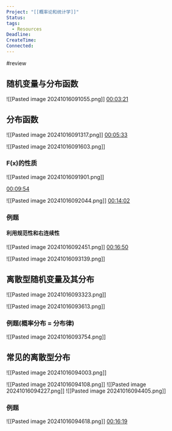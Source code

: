 ```yaml
---
Project: "[[概率论和统计学]]"
Status: 
tags:
  - Resources
Deadline: 
CreateTime: 
Connected:
---
```


#review

## 随机变量与分布函数
![[Pasted image 20241016091055.png]]
[00:03:21](ziyunote://play?path=https%3A%2F%2Fwww.bilibili.com%2Fvideo%2FBV1194y1f7vr%2F%3Fspm_id_from%3D333.788.videopod.episodes%26vd_source%3D8b450300cfa6415cb0312754cf65ba30%26p%3D19&time=00:03:21)
## 分布函数
![[Pasted image 20241016091317.png]]
[00:05:33](ziyunote://play?path=https%3A%2F%2Fwww.bilibili.com%2Fvideo%2FBV1194y1f7vr%2F%3Fspm_id_from%3D333.788.videopod.episodes%26vd_source%3D8b450300cfa6415cb0312754cf65ba30%26p%3D19&time=00:05:33)

![[Pasted image 20241016091603.png]]
### F(x)的性质
![[Pasted image 20241016091901.png]]

[00:09:54](ziyunote://play?path=https%3A%2F%2Fwww.bilibili.com%2Fvideo%2FBV1194y1f7vr%2F%3Fspm_id_from%3D333.788.videopod.episodes%26vd_source%3D8b450300cfa6415cb0312754cf65ba30%26p%3D19&time=00:09:54)


![[Pasted image 20241016092044.png]]
[00:14:02](ziyunote://play?path=https%3A%2F%2Fwww.bilibili.com%2Fvideo%2FBV1194y1f7vr%2F%3Fspm_id_from%3D333.788.videopod.episodes%26vd_source%3D8b450300cfa6415cb0312754cf65ba30%26p%3D19&time=00:14:02)


### 例题
#### 利用规范性和右连续性
![[Pasted image 20241016092451.png]]
[00:16:50](ziyunote://play?path=https%3A%2F%2Fwww.bilibili.com%2Fvideo%2FBV1194y1f7vr%2F%3Fspm_id_from%3D333.788.videopod.episodes%26vd_source%3D8b450300cfa6415cb0312754cf65ba30%26p%3D19&time=00:16:50)


![[Pasted image 20241016093139.png]]

## 离散型随机变量及其分布
![[Pasted image 20241016093323.png]]

![[Pasted image 20241016093613.png]] 

### 例题(概率分布 = 分布律)
![[Pasted image 20241016093754.png]]
## 常见的离散型分布
![[Pasted image 20241016094003.png]]

![[Pasted image 20241016094108.png]]
![[Pasted image 20241016094227.png]]
![[Pasted image 20241016094405.png]]

### 例题
![[Pasted image 20241016094618.png]]
[00:16:19](ziyunote://play?path=https%3A%2F%2Fwww.bilibili.com%2Fvideo%2FBV1194y1f7vr%3Fspm_id_from%3D333.788.videopod.episodes%26vd_source%3D8b450300cfa6415cb0312754cf65ba30%26p%3D23&time=00:16:19)
